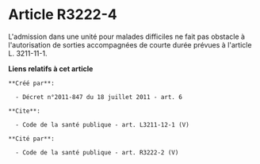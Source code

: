 # Article R3222-4

L'admission dans une unité pour malades difficiles ne fait pas obstacle à l'autorisation de sorties accompagnées de courte
durée prévues à l'article L. 3211-11-1.

**Liens relatifs à cet article**

	**Créé par**:

	  - Décret n°2011-847 du 18 juillet 2011 - art. 6

	**Cite**:

	  - Code de la santé publique - art. L3211-12-1 (V)

	**Cité par**:

	  - Code de la santé publique - art. R3222-2 (V)
